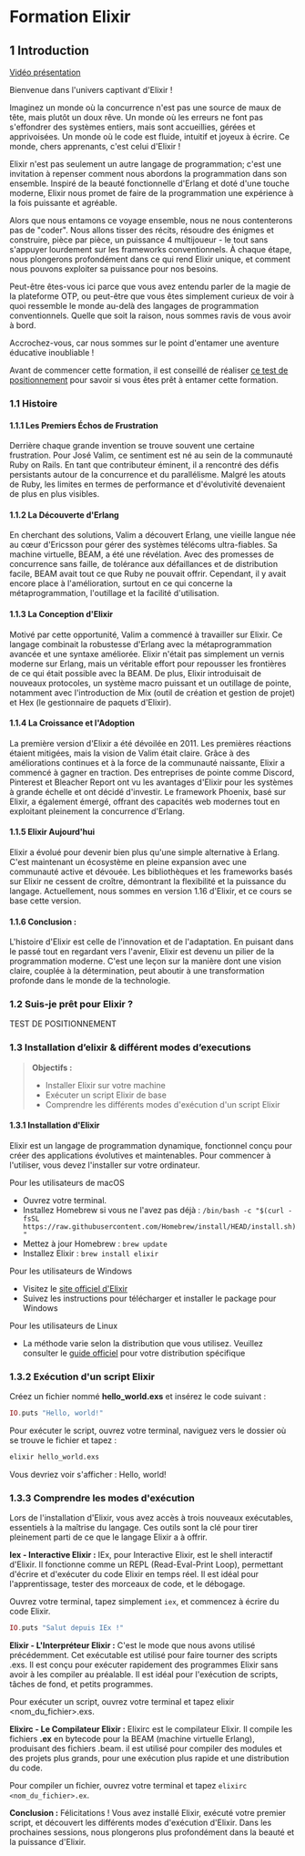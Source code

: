 # Formation Elixir
## 1 Introduction
[Vidéo présentation](https://www.youtube.com/watch?v=QOgnYvwCM1c)

Bienvenue dans l'univers captivant d'Elixir !

Imaginez un monde où la concurrence n'est pas une source de maux de tête, mais plutôt un doux rêve. Un monde où les erreurs ne font pas s'effondrer des systèmes entiers, mais sont accueillies, gérées et apprivoisées. Un monde où le code est fluide, intuitif et joyeux à écrire. Ce monde, chers apprenants, c'est celui d'Elixir !

Elixir n'est pas seulement un autre langage de programmation; c'est une invitation à repenser comment nous abordons la programmation dans son ensemble. Inspiré de la beauté fonctionnelle d'Erlang et doté d'une touche moderne, Elixir nous promet de faire de la programmation une expérience à la fois puissante et agréable.

Alors que nous entamons ce voyage ensemble, nous ne nous contenterons pas de "coder". Nous allons tisser des récits, résoudre des énigmes et construire, pièce par pièce, un puissance 4 multijoueur - le tout sans s'appuyer lourdement sur les frameworks conventionnels. À chaque étape, nous plongerons profondément dans ce qui rend Elixir unique, et comment nous pouvons exploiter sa puissance pour nos besoins.

Peut-être êtes-vous ici parce que vous avez entendu parler de la magie de la plateforme OTP, ou peut-être que vous êtes simplement curieux de voir à quoi ressemble le monde au-delà des langages de programmation conventionnels. Quelle que soit la raison, nous sommes ravis de vous avoir à bord.

Accrochez-vous, car nous sommes sur le point d'entamer une aventure éducative inoubliable !

Avant de commencer cette formation, il est conseillé de réaliser [ce test de positionnement](https://github.com/nathan-poncet/fyc/tree/main/parts/1%20-%20Introduction/tp/test.md) pour savoir si vous êtes prêt à entamer cette formation.

### 1.1 Histoire
#### 1.1.1 Les Premiers Échos de Frustration
Derrière chaque grande invention se trouve souvent une certaine frustration. Pour José Valim, ce sentiment est né au sein de la communauté Ruby on Rails. En tant que contributeur éminent, il a rencontré des défis persistants autour de la concurrence et du parallélisme. Malgré les atouts de Ruby, les limites en termes de performance et d'évolutivité devenaient de plus en plus visibles.

#### 1.1.2 La Découverte d'Erlang
En cherchant des solutions, Valim a découvert Erlang, une vieille langue née au cœur d'Ericsson pour gérer des systèmes télécoms ultra-fiables. Sa machine virtuelle, BEAM, a été une révélation. Avec des promesses de concurrence sans faille, de tolérance aux défaillances et de distribution facile, BEAM avait tout ce que Ruby ne pouvait offrir. Cependant, il y avait encore place à l'amélioration, surtout en ce qui concerne la métaprogrammation, l'outillage et la facilité d'utilisation.

#### 1.1.3 La Conception d'Elixir
Motivé par cette opportunité, Valim a commencé à travailler sur Elixir. Ce langage combinait la robustesse d'Erlang avec la métaprogrammation avancée et une syntaxe améliorée. Elixir n'était pas simplement un vernis moderne sur Erlang, mais un véritable effort pour repousser les frontières de ce qui était possible avec la BEAM. De plus, Elixir introduisait de nouveaux protocoles, un système macro puissant et un outillage de pointe, notamment avec l'introduction de Mix (outil de création et gestion de projet) et Hex (le gestionnaire de paquets d'Elixir).

#### 1.1.4 La Croissance et l'Adoption
La première version d'Elixir a été dévoilée en 2011. Les premières réactions étaient mitigées, mais la vision de Valim était claire. Grâce à des améliorations continues et à la force de la communauté naissante, Elixir a commencé à gagner en traction. Des entreprises de pointe comme Discord, Pinterest et Bleacher Report ont vu les avantages d'Elixir pour les systèmes à grande échelle et ont décidé d'investir. Le framework Phoenix, basé sur Elixir, a également émergé, offrant des capacités web modernes tout en exploitant pleinement la concurrence d'Erlang. 

#### 1.1.5 Elixir Aujourd'hui
Elixir a évolué pour devenir bien plus qu'une simple alternative à Erlang. C'est maintenant un écosystème en pleine expansion avec une communauté active et dévouée. Les bibliothèques et les frameworks basés sur Elixir ne cessent de croître, démontrant la flexibilité et la puissance du langage. Actuellement, nous sommes en version 1.16 d'Elixir, et ce cours se base cette version.

#### 1.1.6 Conclusion :
L'histoire d'Elixir est celle de l'innovation et de l'adaptation. En puisant dans le passé tout en regardant vers l'avenir, Elixir est devenu un pilier de la programmation moderne. C'est une leçon sur la manière dont une vision claire, couplée à la détermination, peut aboutir à une transformation profonde dans le monde de la technologie. 

### 1.2 Suis-je prêt pour Elixir ?
TEST DE POSITIONNEMENT

### 1.3 Installation  d’elixir & différent modes d’executions
> **Objectifs :**
> - Installer Elixir sur votre machine
> - Exécuter un script Elixir de base
> - Comprendre les différents modes d'exécution d'un script Elixir

#### 1.3.1 Installation d'Elixir
Elixir est un langage de programmation dynamique, fonctionnel conçu pour créer des applications évolutives et maintenables. Pour commencer à l'utiliser, vous devez l'installer sur votre ordinateur.

Pour les utilisateurs de macOS
- Ouvrez votre terminal.
- Installez Homebrew si vous ne l'avez pas déjà : `/bin/bash -c "$(curl -fsSL https://raw.githubusercontent.com/Homebrew/install/HEAD/install.sh)"`
- Mettez à jour Homebrew : `brew update`
- Installez Elixir : `brew install elixir`

Pour les utilisateurs de Windows
- Visitez le [site officiel d'Elixir](https://elixir-lang.org/install.html#windows)
- Suivez les instructions pour télécharger et installer le package pour Windows

Pour les utilisateurs de Linux
- La méthode varie selon la distribution que vous utilisez. Veuillez consulter le [guide officiel](https://elixir-lang.org/install.html#unix-and-unix-like) pour votre distribution spécifique

### 1.3.2 Exécution d'un script Elixir
Créez un fichier nommé **hello_world.exs** et insérez le code suivant :

```elixir
IO.puts "Hello, world!"
```
Pour exécuter le script, ouvrez votre terminal, naviguez vers le dossier où se trouve le fichier et tapez :

```bash
elixir hello_world.exs
```

Vous devriez voir s'afficher : Hello, world!

### 1.3.3 Comprendre les modes d'exécution
Lors de l'installation d'Elixir, vous avez accès à trois nouveaux exécutables, essentiels à la maîtrise du langage. Ces outils sont la clé pour tirer pleinement parti de ce que le langage Elixir a à offrir.

**Iex - Interactive Elixir :**
IEx, pour Interactive Elixir, est le shell interactif d'Elixir. Il fonctionne comme un REPL (Read-Eval-Print Loop), permettant d'écrire et d'exécuter du code Elixir en temps réel.
Il est idéal pour l'apprentissage, tester des morceaux de code, et le débogage.

Ouvrez votre terminal, tapez simplement `iex`, et commencez à écrire du code Elixir.
```elixir
IO.puts "Salut depuis IEx !"
```

**Elixir - L'Interpréteur Elixir :**
C'est le mode que nous avons utilisé précédemment.
Cet exécutable est utilisé pour faire tourner des scripts .exs. Il est conçu pour exécuter rapidement des programmes Elixir sans avoir à les compiler au préalable.
Il est idéal pour l'exécution de scripts, tâches de fond, et petits programmes.

Pour exécuter un script, ouvrez votre terminal et tapez elixir <nom_du_fichier>.exs.

**Elixirc - Le Compilateur Elixir :**
Elixirc est le compilateur Elixir. Il compile les fichiers **.ex** en bytecode pour la BEAM (machine virtuelle Erlang), produisant des fichiers .beam.
il est utilisé pour compiler des modules et des projets plus grands, pour une exécution plus rapide et une distribution du code.

Pour compiler un fichier, ouvrez votre terminal et tapez `elixirc <nom_du_fichier>.ex`.

**Conclusion :**
Félicitations ! Vous avez installé Elixir, exécuté votre premier script, et découvert les différents modes d'exécution d'Elixir. Dans les prochaines sessions, nous plongerons plus profondément dans la beauté et la puissance d'Elixir.
